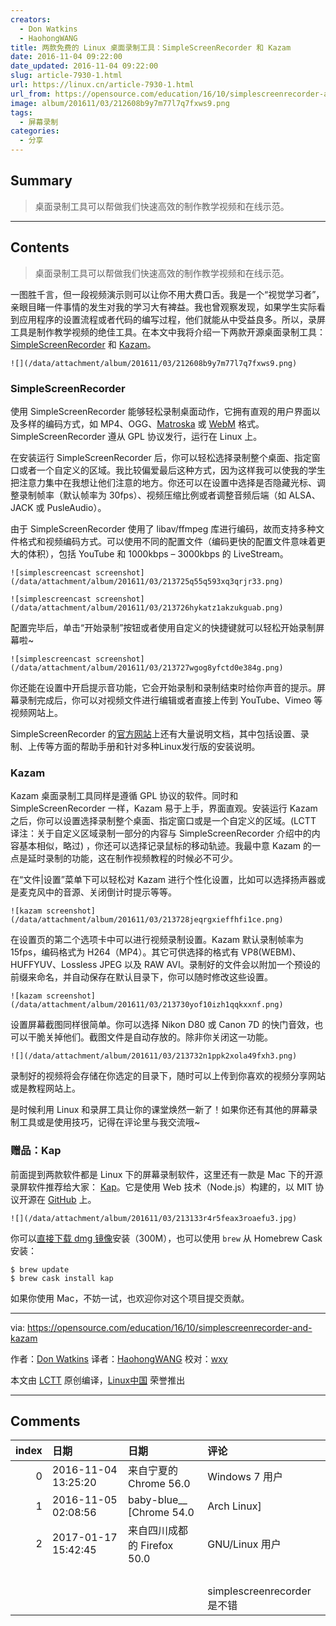 ```yaml
---
creators:
  - Don Watkins
  - HaohongWANG
title: 两款免费的 Linux 桌面录制工具：SimpleScreenRecorder 和 Kazam
date: 2016-11-04 09:22:00
date_updated: 2016-11-04 09:22:00
slug: article-7930-1.html
url: https://linux.cn/article-7930-1.html
url_from: https://opensource.com/education/16/10/simplescreenrecorder-and-kazam
image: album/201611/03/212608b9y7m77l7q7fxws9.png
tags:
  - 屏幕录制
categories:
  - 分享
---
```


## Summary

> 桌面录制工具可以帮做我们快速高效的制作教学视频和在线示范。

***

<!-- more -->

## Contents

> 
> 桌面录制工具可以帮做我们快速高效的制作教学视频和在线示范。
> 
> 
> 

一图胜千言，但一段视频演示则可以让你不用大费口舌。我是一个“视觉学习者”，亲眼目睹一件事情的发生对我的学习大有裨益。我也曾观察发现，如果学生实际看到应用程序的设置流程或者代码的编写过程，他们就能从中受益良多。所以，录屏工具是制作教学视频的绝佳工具。在本文中我将介绍一下两款开源桌面录制工具： [SimpleScreenRecorder](http://www.maartenbaert.be/simplescreenrecorder/) 和 [Kazam](https://launchpad.net/kazam)。

`![](/data/attachment/album/201611/03/212608b9y7m77l7q7fxws9.png)`

### SimpleScreenRecorder

使用 SimpleScreenRecorder 能够轻松录制桌面动作，它拥有直观的用户界面以及多样的编码方式，如 MP4、OGG、[Matroska](https://www.matroska.org/technical/whatis/index.html) 或 [WebM](https://www.webmproject.org/) 格式。 SimpleScreenRecorder 遵从 GPL 协议发行，运行在 Linux 上。

在安装运行 SimpleScreenRecorder 后，你可以轻松选择录制整个桌面、指定窗口或者一个自定义的区域。我比较偏爱最后这种方式，因为这样我可以使我的学生把注意力集中在我想让他们注意的地方。你还可以在设置中选择是否隐藏光标、调整录制帧率（默认帧率为 30fps）、视频压缩比例或者调整音频后端（如 ALSA、JACK 或 PusleAudio）。

由于 SimpleScreenRecorder 使用了 libav/ffmpeg 库进行编码，故而支持多种文件格式和视频编码方式。可以使用不同的配置文件（编码更快的配置文件意味着更大的体积），包括 YouTube 和 1000kbps – 3000kbps 的 LiveStream。

`![simplescreencast screenshot](/data/attachment/album/201611/03/213725q55q593xq3qrjr33.png)`

`![simplescreencast screenshot](/data/attachment/album/201611/03/213726hykatz1akzukguab.png)`

配置完毕后，单击“开始录制”按钮或者使用自定义的快捷键就可以轻松开始录制屏幕啦~

`![simplescreencast screenshot](/data/attachment/album/201611/03/213727wgog8yfctd0e384g.png)`

你还能在设置中开启提示音功能，它会开始录制和录制结束时给你声音的提示。屏幕录制完成后，你可以对视频文件进行编辑或者直接上传到 YouTube、Vimeo 等视频网站上。

SimpleScreenRecorder 的[官方网站](http://www.maartenbaert.be/simplescreenrecorder/)上还有大量说明文档，其中包括设置、录制、上传等方面的帮助手册和针对多种Linux发行版的安装说明。

### Kazam

Kazam 桌面录制工具同样是遵循 GPL 协议的软件。同时和 SimpleScreenRecorder 一样，Kazam 易于上手，界面直观。安装运行 Kazam 之后，你可以设置选择录制整个桌面、指定窗口或是一个自定义的区域。(LCTT 译注：关于自定义区域录制一部分的内容与 SimpleScreenRecorder 介绍中的内容基本相似，略过) ，你还可以选择记录鼠标的移动轨迹。我最中意 Kazam 的一点是延时录制的功能，这在制作视频教程的时候必不可少。

在“文件|设置”菜单下可以轻松对 Kazam 进行个性化设置，比如可以选择扬声器或是麦克风中的音源、关闭倒计时提示等等。

`![kazam screenshot](/data/attachment/album/201611/03/213728jeqrgxieffhfi1ce.png)`

在设置页的第二个选项卡中可以进行视频录制设置。Kazam 默认录制帧率为 15fps，编码格式为 H264（MP4）。其它可供选择的格式有 VP8(WEBM)、HUFFYUV、Lossless JPEG 以及 RAW AVI。录制好的文件会以附加一个预设的前缀来命名，并自动保存在默认目录下，你可以随时修改这些设置。

`![kazam screenshot](/data/attachment/album/201611/03/213730yof10izh1qqkxxnf.png)`

设置屏幕截图同样很简单。你可以选择 Nikon D80 或 Canon 7D 的快门音效，也可以干脆关掉他们。截图文件是自动存放的。除非你关闭这一功能。

`![](/data/attachment/album/201611/03/213732n1ppk2xola49fxh3.png)`

录制好的视频将会存储在你选定的目录下，随时可以上传到你喜欢的视频分享网站或是教程网站上。

是时候利用 Linux 和录屏工具让你的课堂焕然一新了！如果你还有其他的屏幕录制工具或是使用技巧，记得在评论里与我交流哦~

### 赠品：Kap

前面提到两款软件都是 Linux 下的屏幕录制软件，这里还有一款是 Mac 下的开源录屏软件推荐给大家： [Kap](https://getkap.co/)。它是使用 Web 技术（Node.js）构建的，以 MIT 协议开源在 [GitHub](https://github.com/wulkano/kap) 上。

`![](/data/attachment/album/201611/03/213133r4r5feax3roaefu3.jpg)`

你可以[直接下载 dmg 镜像](https://getkap.co/download)安装（300M），也可以使用 `brew` 从 Homebrew Cask 安装：

```shell
$ brew update
$ brew cask install kap
```

如果你使用 Mac，不妨一试，也欢迎你对这个项目提交贡献。

---

via: <https://opensource.com/education/16/10/simplescreenrecorder-and-kazam>

作者：[Don Watkins](https://opensource.com/users/don-watkins) 译者：[HaohongWANG](https://github.com/HaohongWANG) 校对：[wxy](https://github.com/wxy)

本文由 [LCTT](https://github.com/LCTT/TranslateProject) 原创编译，[Linux中国](https://linux.cn/) 荣誉推出

***

## Comments

|   index | 日期                | 日期                                       | 评论                                                                                            |
|--------:|:--------------------|:-------------------------------------------|:------------------------------------------------------------------------------------------------|
|       0 | 2016-11-04 13:25:20 | 来自宁夏的 Chrome 56.0|Windows 7 用户      | linuxmint！！！编辑用的系统还蛮多啊！                                                        |
|       1 | 2016-11-05 02:08:56 | baby-blue__ [Chrome 54.0|Arch Linux]       | 感觉simplescreenrecorder还不错                                                               |
|       2 | 2017-01-17 15:42:45 | 来自四川成都的 Firefox 50.0|GNU/Linux 用户 | 再推荐一个gome shell的录频扩展 easy screen cast&nbsp;&nbsp;(arch用户可在aur中搜索安装)<br /> |
|         |                     |                                            | <br />                                                                                       |
|         |                     |                                            | simplescreenrecorder是不错                                                                      |

